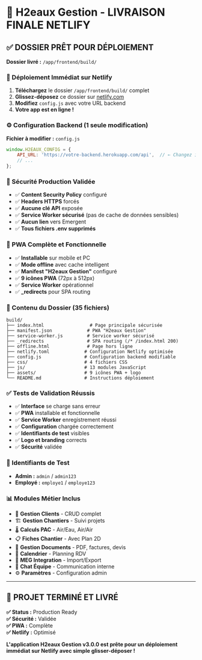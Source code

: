 # 🎉 H2eaux Gestion - LIVRAISON FINALE NETLIFY

## ✅ DOSSIER PRÊT POUR DÉPLOIEMENT

**Dossier livré :** `/app/frontend/build/`

### 🚀 Déploiement Immédiat sur Netlify

1. **Téléchargez** le dossier `/app/frontend/build/` complet
2. **Glissez-déposez** ce dossier sur [netlify.com](https://netlify.com)
3. **Modifiez** `config.js` avec votre URL backend
4. **Votre app est en ligne !** 

### ⚙️ Configuration Backend (1 seule modification)

**Fichier à modifier :** `config.js`
```javascript
window.H2EAUX_CONFIG = {
    API_URL: 'https://votre-backend.herokuapp.com/api',  // ← Changez ici
    // ...
};
```

### 🔐 Sécurité Production Validée

- ✅ **Content Security Policy** configuré
- ✅ **Headers HTTPS** forcés
- ✅ **Aucune clé API** exposée
- ✅ **Service Worker sécurisé** (pas de cache de données sensibles)
- ✅ **Aucun lien** vers Emergent
- ✅ **Tous fichiers .env supprimés**

### 📱 PWA Complète et Fonctionnelle

- ✅ **Installable** sur mobile et PC
- ✅ **Mode offline** avec cache intelligent
- ✅ **Manifest "H2eaux Gestion"** configuré
- ✅ **9 icônes PWA** (72px à 512px)
- ✅ **Service Worker** opérationnel
- ✅ **_redirects** pour SPA routing

### 🎯 Contenu du Dossier (35 fichiers)

```
build/
├── index.html                 # Page principale sécurisée
├── manifest.json             # PWA "H2eaux Gestion"
├── service-worker.js         # Service worker sécurisé
├── _redirects                # SPA routing (/* /index.html 200)
├── offline.html              # Page hors ligne
├── netlify.toml             # Configuration Netlify optimisée
├── config.js                # Configuration backend modifiable
├── css/                     # 4 fichiers CSS
├── js/                      # 13 modules JavaScript
├── assets/                  # 9 icônes PWA + logo
└── README.md                # Instructions déploiement
```

### ✅ Tests de Validation Réussis

- ✅ **Interface** se charge sans erreur
- ✅ **PWA** installable et fonctionnelle
- ✅ **Service Worker** enregistrement réussi
- ✅ **Configuration** chargée correctement
- ✅ **Identifiants de test** visibles
- ✅ **Logo et branding** corrects
- ✅ **Sécurité** validée

### 🔑 Identifiants de Test

- **Admin :** `admin` / `admin123`
- **Employé :** `employe1` / `employe123`

### 📊 Modules Métier Inclus

- 👥 **Gestion Clients** - CRUD complet
- 🏗️ **Gestion Chantiers** - Suivi projets
- 🌡️ **Calculs PAC** - Air/Eau, Air/Air
- 📋 **Fiches Chantier** - Avec Plan 2D
- 📄 **Gestion Documents** - PDF, factures, devis
- 📅 **Calendrier** - Planning RDV
- 🔄 **MEG Integration** - Import/Export
- 💬 **Chat Équipe** - Communication interne
- ⚙️ **Paramètres** - Configuration admin

---

## 🎉 PROJET TERMINÉ ET LIVRÉ

**✅ Status :** Production Ready  
**✅ Sécurité :** Validée  
**✅ PWA :** Complète  
**✅ Netlify :** Optimisé  

**L'application H2eaux Gestion v3.0.0 est prête pour un déploiement immédiat sur Netlify avec simple glisser-déposer !**
